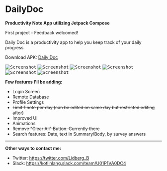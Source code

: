 # DailyDoc
**Productivity Note App utilizing Jetpack Compose**


First project - Feedback welcomed! 

Daily Doc is a productivity app to help you keep track of your daily progress.

Download APK: [Daily Doc](https://drive.google.com/file/d/1QNgtfXcrYIcCSJWijaeHScoawmNUNh6e/view?usp=sharing)


<kbd>![Screenshot](screenshots/LightListScreen.png)</kbd> <kbd>![Screenshot](screenshots/ListScreen.png)</kbd>
<kbd>![Screenshot](screenshots/LightSurvey.png)</kbd> <kbd>![Screenshot](screenshots/AddScreenBody.png)</kbd>
<kbd>![Screenshot](screenshots/ClearDialog.png)</kbd> <kbd>![Screenshot](screenshots/NoteDetailScreen.png)</kbd>

**Few features I'll be adding:**
- Login Screen
- Remote Database
- Profile Settings
- ~~Limit 1 note per day (can be edited on same day but restricted editing after)~~
- Improved UI
- Animations
- ~~Remove "Clear All" Button. Currently there~~
- Search features: Date, text in Summary/Body, by survey answers
------------------------------------------
**Other ways to contact me:**
- Twitter: https://twitter.com/Lidberg_B
- Slack: https://kotlinlang.slack.com/team/U01P1VA0DC4
